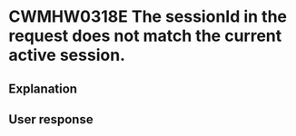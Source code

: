 # CWMHW0318E The sessionId in the request does not match the current active session.

## Explanation

## User response